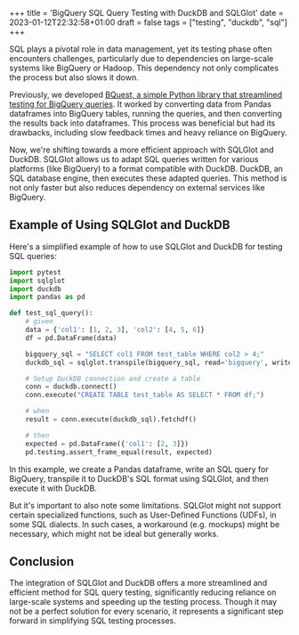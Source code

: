 +++
title = 'BigQuery SQL Query Testing with DuckDB and SQLGlot'
date = 2023-01-12T22:32:58+01:00
draft = false
tags = ["testing", "duckdb", "sql"]
+++

SQL plays a pivotal role in data management, yet its testing phase often encounters challenges, particularly due to dependencies on large-scale systems like BigQuery or Hadoop. This dependency not only complicates the process but also slows it down.

Previously, we developed [BQuest, a simple Python library that streamlined testing for BigQuery queries](https://github.com/ottogroup/bquest). It worked by converting data from Pandas dataframes into BigQuery tables, running the queries, and then converting the results back into dataframes. This process was beneficial but had its drawbacks, including slow feedback times and heavy reliance on BigQuery.

Now, we're shifting towards a more efficient approach with SQLGlot and DuckDB. SQLGlot allows us to adapt SQL queries written for various platforms (like BigQuery) to a format compatible with DuckDB. DuckDB, an SQL database engine, then executes these adapted queries. This method is not only faster but also reduces dependency on external services like BigQuery.

## Example of Using SQLGlot and DuckDB

Here's a simplified example of how to use SQLGlot and DuckDB for testing SQL queries:

```python
import pytest
import sqlglot
import duckdb
import pandas as pd

def test_sql_query():
    # given
    data = {'col1': [1, 2, 3], 'col2': [4, 5, 6]}
    df = pd.DataFrame(data)

    bigquery_sql = "SELECT col1 FROM test_table WHERE col2 > 4;"
    duckdb_sql = sqlglot.transpile(bigquery_sql, read='bigquery', write='duckdb')[0]

    # Setup DuckDB connection and create a table
    conn = duckdb.connect()
    conn.execute("CREATE TABLE test_table AS SELECT * FROM df;")

    # when
    result = conn.execute(duckdb_sql).fetchdf()

    # then
    expected = pd.DataFrame({'col1': [2, 3]})
    pd.testing.assert_frame_equal(result, expected)
```

In this example, we create a Pandas dataframe, write an SQL query for BigQuery, transpile it to DuckDB's SQL format using SQLGlot, and then execute it with DuckDB.

But it's important to also note some limitations. SQLGlot might not support certain specialized functions, such as User-Defined Functions (UDFs), in some SQL dialects. In such cases, a workaround (e.g. mockups) might be necessary, which might not be ideal but generally works.

## Conclusion

The integration of SQLGlot and DuckDB offers a more streamlined and efficient method for SQL query testing, significantly reducing reliance on large-scale systems and speeding up the testing process. Though it may not be a perfect solution for every scenario, it represents a significant step forward in simplifying SQL testing processes.
